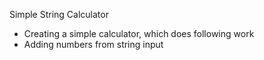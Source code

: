 Simple String Calculator
- Creating a simple calculator, which does following work
- Adding numbers from string input
